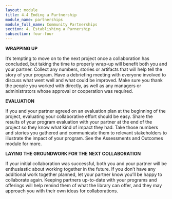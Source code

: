 ```yaml
---
layout: module
title: 4.4 Ending a Partnership
module_name: partnerships
module_full_name: Community Partnerships
section: 4. Establishing a Parnership
subsection: four-four
---
```


**WRAPPING UP**

It’s tempting to move on to the next project once a collaboration has concluded, but taking the time to properly wrap-up will benefit both you and your partner. Collect any numbers, stories or artifacts that will help tell the story of your program. Have a debriefing meeting with everyone involved to discuss what went well and what could be improved. Make sure you thank the people you worked with directly, as well as any managers or administrators whose approval or cooperation was required.   


**EVALUATION** 

If you and your partner agreed on an evaluation plan at the beginning of the project, evaluating your collaborative effort should be easy. Share the results of your program evaluation with your partner at the end of the project so they know what kind of impact they had. Take those numbers and stories you gathered and communicate them to relevant stakeholders to illustrate the impact of your program. See the Assessments and Outcomes module for more.    


**LAYING THE GROUNDWORK FOR THE NEXT COLLABORATION**

If your initial collaboration was successful, both you and your partner will be enthusiastic about working together in the future. If you don’t have any additional work together planned, let your partner know you’ll be happy to collaborate again. Keeping partners up-to-date with your programs and offerings will help remind them of what the library can offer, and they may approach you with their own ideas for collaborations.
